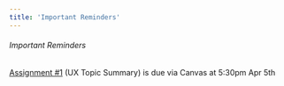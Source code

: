 ```yaml
---
title: 'Important Reminders'
---
```


###### Important Reminders

[Assignment #1](https://canvas.sfu.ca/courses/25492/assignments/142519) (UX Topic Summary) is due via Canvas at 5:30pm Apr 5th

